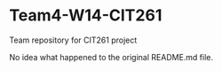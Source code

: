 Team4-W14-CIT261
================

Team repository for CIT261 project

No idea what happened to the original README.md file.
